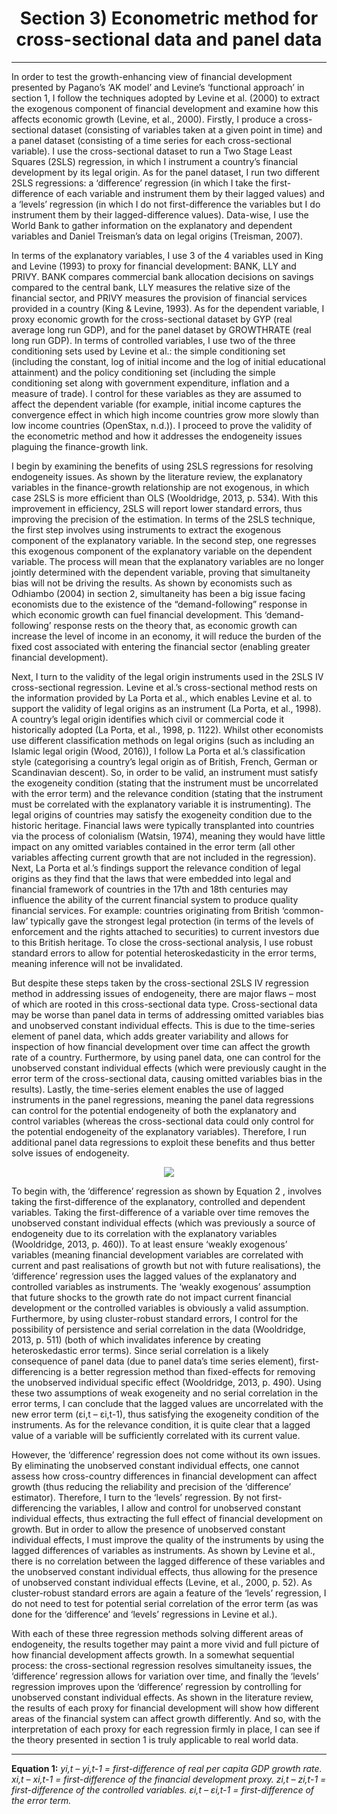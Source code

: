 <h1 align="center"> Section 3) Econometric method for cross-sectional data and panel data </h1> 
<hr /> 

In order to test the growth-enhancing view of financial development presented by Pagano’s ‘AK model’ and Levine’s ‘functional approach’ in section 1, I follow the techniques adopted by Levine et al. (2000) to extract the exogenous component of financial development and examine how this affects economic growth (Levine, et al., 2000). Firstly, I produce a cross-sectional dataset (consisting of variables taken at a given point in time) and a panel dataset (consisting of a time series for each cross-sectional variable). I use the cross-sectional dataset to run a Two Stage Least Squares (2SLS) regression, in which I instrument a country’s financial development by its legal origin. As for the panel dataset, I run two different 2SLS regressions: a ‘difference’ regression (in which I take the first-difference of each variable and instrument them by their lagged values) and a ‘levels’ regression (in which I do not first-difference the variables but I do instrument them by their lagged-difference values). Data-wise, I use the World Bank to gather information on the explanatory and dependent variables and Daniel Treisman’s data on legal origins (Treisman, 2007).  

In terms of the explanatory variables, I use 3 of the 4 variables used in King and Levine (1993) to proxy for financial development: BANK, LLY and PRIVY. BANK compares commercial bank allocation decisions on savings compared to the central bank, LLY measures the relative size of the financial sector, and PRIVY measures the provision of financial services provided in a country (King & Levine, 1993). As for the dependent variable, I proxy economic growth for the cross-sectional dataset by GYP (real average long run GDP), and for the panel dataset by GROWTHRATE (real long run GDP). In terms of controlled variables, I use two of the three conditioning sets used by Levine et al.: the simple conditioning set (including the constant, log of initial income and the log of initial educational attainment) and the policy conditioning set (including the simple conditioning set along with government expenditure, inflation and a measure of trade). I control for these variables as they are assumed to affect the dependent variable (for example, initial income captures the convergence effect in which high income countries grow more slowly than low income countries (OpenStax, n.d.)). I proceed to prove the validity of the econometric method and how it addresses the endogeneity issues plaguing the finance-growth link.  

I begin by examining the benefits of using 2SLS regressions for resolving endogeneity issues. As shown by the literature review, the explanatory variables in the finance-growth relationship are not exogenous, in which case 2SLS is more efficient than OLS (Wooldridge, 2013, p. 534). With this improvement in efficiency, 2SLS will report lower standard errors, thus improving the precision of the estimation. In terms of the 2SLS technique, the first step involves using instruments to extract the exogenous component of the explanatory variable. In the second step, one regresses this exogenous component of the explanatory variable on the dependent variable. The process will mean that the explanatory variables are no longer jointly determined with the dependent variable, proving that simultaneity bias will not be driving the results. As shown by economists such as Odhiambo (2004) in section 2, simultaneity has been a big issue facing economists due to the existence of the “demand-following” response in which economic growth can fuel financial development. This ‘demand-following’ response rests on the theory that, as economic growth can increase the level of income in an economy, it will reduce the burden of the fixed cost associated with entering the financial sector (enabling greater financial development).  

Next, I turn to the validity of the legal origin instruments used in the 2SLS IV cross-sectional regression. Levine et al.’s cross-sectional method rests on the information provided by La Porta et al., which enables Levine et al. to support the validity of legal origins as an instrument (La Porta, et al., 1998). A country’s legal origin identifies which civil or commercial code it historically adopted (La Porta, et al., 1998, p. 1122). Whilst other economists use different classification methods on legal origins (such as including an Islamic legal origin (Wood, 2016)), I follow La Porta et al.’s classification style (categorising a country’s legal origin as of British, French, German or Scandinavian descent). So, in order to be valid, an instrument must satisfy the exogeneity condition (stating that the instrument must be uncorrelated with the error term) and the relevance condition (stating that the instrument must be correlated with the explanatory variable it is instrumenting). The legal origins of countries may satisfy the exogeneity condition due to the historic heritage. Financial laws were typically transplanted into countries via the process of colonialism (Watsin, 1974), meaning they would have little impact on any omitted variables contained in the error term (all other variables affecting current growth that are not included in the regression). Next, La Porta et al.’s findings support the relevance condition of legal origins as they find that the laws that were embedded into legal and financial framework of countries in the 17th and 18th centuries may influence the ability of the current financial system to produce quality financial services. For example: countries originating from British ‘common-law’ typically gave the strongest legal protection (in terms of the levels of enforcement and the rights attached to securities) to current investors due to this British heritage. To close the cross-sectional analysis, I use robust standard errors to allow for potential heteroskedasticity in the error terms, meaning inference will not be invalidated.  

But despite these steps taken by the cross-sectional 2SLS IV regression method in addressing issues of endogeneity, there are major flaws – most of which are rooted in this cross-sectional data type. Cross-sectional data may be worse than panel data in terms of addressing omitted variables bias and unobserved constant individual effects. This is due to the time-series element of panel data, which adds greater variability and allows for inspection of how financial development over time can affect the growth rate of a country. Furthermore, by using panel data, one can control for the unobserved constant individual effects (which were previously caught in the error term of the cross-sectional data, causing omitted variables bias in the results). Lastly, the time-series element enables the use of lagged instruments in the panel regressions, meaning the panel data regressions can control for the potential endogeneity of both the explanatory and control variables (whereas the cross-sectional data could only control for the potential endogeneity of the explanatory variables). Therefore, I run additional panel data regressions to exploit these benefits and thus better solve issues of endogeneity.   

<p align="center">
  <img src="https://user-images.githubusercontent.com/79361165/108626594-cb2b1e00-7448-11eb-986d-d9098248c397.JPG">
</p> 

To begin with, the ‘difference’ regression as shown by Equation 2 , involves taking the first-difference of the explanatory, controlled and dependent variables. Taking the first-difference of a variable over time removes the unobserved constant individual effects (which was previously a source of endogeneity due to its correlation with the explanatory variables (Wooldridge, 2013, p. 460)). To at least ensure ‘weakly exogenous’ variables (meaning financial development variables are correlated with current and past realisations of growth but not with future realisations), the ‘difference’ regression uses the lagged values of the explanatory and controlled variables as instruments. The ‘weakly exogenous’ assumption that future shocks to the growth rate do not impact current financial development or the controlled variables is obviously a valid assumption. Furthermore, by using cluster-robust standard errors, I control for the possibility of persistence and serial correlation in the data (Wooldridge, 2013, p. 511) (both of which invalidates inference by creating heteroskedastic error terms).  Since serial correlation is a likely consequence of panel data (due to panel data’s time series element), first-differencing is a better regression method than fixed-effects for removing the unobserved individual specific effect (Wooldridge, 2013, p. 490). Using these two assumptions of weak exogeneity and no serial correlation in the error terms, I can conclude that the lagged values are uncorrelated with the new error term (εi,t – εi,t-1), thus satisfying the exogeneity condition of the instruments. As for the relevance condition, it is quite clear that a lagged value of a variable will be sufficiently correlated with its current value.  

However, the ‘difference’ regression does not come without its own issues. By eliminating the unobserved constant individual effects, one cannot assess how cross-country differences in financial development can affect growth (thus reducing the reliability and precision of the ‘difference’ estimator). Therefore, I turn to the ‘levels’ regression. By not first-differencing the variables, I allow and control for unobserved constant individual effects, thus extracting the full effect of financial development on growth. But in order to allow the presence of unobserved constant individual effects, I must improve the quality of the instruments by using the lagged differences of variables as instruments. As shown by Levine et al., there is no correlation between the lagged difference of these variables and the unobserved constant individual effects, thus allowing for the presence of unobserved constant individual effects (Levine, et al., 2000, p. 52). As cluster-robust standard errors are again a feature of the ‘levels’ regression, I do not need to test for potential serial correlation of the error term (as was done for the ‘difference’ and ‘levels’ regressions in Levine et al.).  

With each of these three regression methods solving different areas of endogeneity, the results together may paint a more vivid and full picture of how financial development affects growth. In a somewhat sequential process: the cross-sectional regression resolves simultaneity issues, the ‘difference’ regression allows for variation over time, and finally the ‘levels’ regression improves upon the ‘difference’ regression by controlling for unobserved constant individual effects. As shown in the literature review, the results of each proxy for financial development will show how different areas of the financial system can affect growth differently. And so, with the interpretation of each proxy for each regression firmly in place, I can see if the theory presented in section 1 is truly applicable to real world data.  

<hr /> 

**Equation 1:**  *yi,t – yi,t-1 = first-difference of real per capita GDP growth rate. xi,t – xi,t-1 = first-difference of the financial development proxy. zi,t – zi,t-1 = first-difference of the controlled variables. εi,t – εi,t-1 = first-difference of the error term.*
